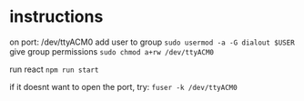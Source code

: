 # instructions

on port: /dev/ttyACM0
add user to group
`sudo usermod -a -G dialout $USER`
give group permissions
`sudo chmod a+rw /dev/ttyACM0`

run react
`npm run start`

if it doesnt want to open the port, try:
`fuser -k /dev/ttyACM0`